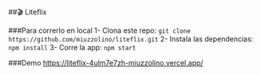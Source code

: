 ##🎬 Liteflix

###Para correrlo en local
1- Clona este repo: `git clone https://github.com/miuzzolino/liteflix.git`
2- Instala las dependencias: `npm install`
3- Corre la app: `npm start`

###Demo
https://liteflix-4ulm7e7zh-miuzzolino.vercel.app/
